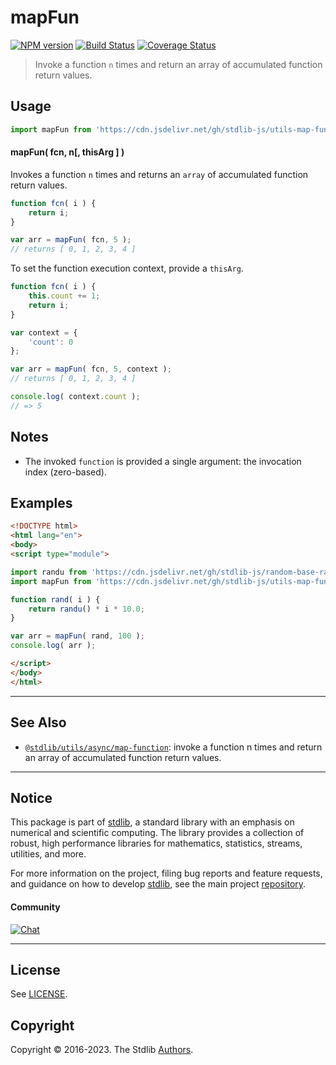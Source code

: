 <!--

@license Apache-2.0

Copyright (c) 2018 The Stdlib Authors.

Licensed under the Apache License, Version 2.0 (the "License");
you may not use this file except in compliance with the License.
You may obtain a copy of the License at

   http://www.apache.org/licenses/LICENSE-2.0

Unless required by applicable law or agreed to in writing, software
distributed under the License is distributed on an "AS IS" BASIS,
WITHOUT WARRANTIES OR CONDITIONS OF ANY KIND, either express or implied.
See the License for the specific language governing permissions and
limitations under the License.

-->

# mapFun

[![NPM version][npm-image]][npm-url] [![Build Status][test-image]][test-url] [![Coverage Status][coverage-image]][coverage-url] <!-- [![dependencies][dependencies-image]][dependencies-url] -->

> Invoke a function `n` times and return an array of accumulated function return values.

<!-- Section to include introductory text. Make sure to keep an empty line after the intro `section` element and another before the `/section` close. -->

<section class="intro">

</section>

<!-- /.intro -->

<!-- Package usage documentation. -->



<section class="usage">

## Usage

```javascript
import mapFun from 'https://cdn.jsdelivr.net/gh/stdlib-js/utils-map-function@esm/index.mjs';
```

#### mapFun( fcn, n\[, thisArg ] )

Invokes a function `n` times and returns an `array` of accumulated function return values.

```javascript
function fcn( i ) {
    return i;
}

var arr = mapFun( fcn, 5 );
// returns [ 0, 1, 2, 3, 4 ]
```

To set the function execution context, provide a `thisArg`.

```javascript
function fcn( i ) {
    this.count += 1;
    return i;
}

var context = {
    'count': 0
};

var arr = mapFun( fcn, 5, context );
// returns [ 0, 1, 2, 3, 4 ]

console.log( context.count );
// => 5
```

</section>

<!-- /.usage -->

<!-- Package usage notes. Make sure to keep an empty line after the `section` element and another before the `/section` close. -->

<section class="notes">

## Notes

-   The invoked `function` is provided a single argument: the invocation index (zero-based).

</section>

<!-- /.notes -->

<!-- Package usage examples. -->

<section class="examples">

## Examples

<!-- eslint no-undef: "error" -->

```html
<!DOCTYPE html>
<html lang="en">
<body>
<script type="module">

import randu from 'https://cdn.jsdelivr.net/gh/stdlib-js/random-base-randu@esm/index.mjs';
import mapFun from 'https://cdn.jsdelivr.net/gh/stdlib-js/utils-map-function@esm/index.mjs';

function rand( i ) {
    return randu() * i * 10.0;
}

var arr = mapFun( rand, 100 );
console.log( arr );

</script>
</body>
</html>
```

</section>

<!-- /.examples -->

<!-- Section to include cited references. If references are included, add a horizontal rule *before* the section. Make sure to keep an empty line after the `section` element and another before the `/section` close. -->

<section class="references">

</section>

<!-- /.references -->

<!-- Section for related `stdlib` packages. Do not manually edit this section, as it is automatically populated. -->

<section class="related">

* * *

## See Also

-   <span class="package-name">[`@stdlib/utils/async/map-function`][@stdlib/utils/async/map-function]</span><span class="delimiter">: </span><span class="description">invoke a function n times and return an array of accumulated function return values.</span>

</section>

<!-- /.related -->

<!-- Section for all links. Make sure to keep an empty line after the `section` element and another before the `/section` close. -->


<section class="main-repo" >

* * *

## Notice

This package is part of [stdlib][stdlib], a standard library with an emphasis on numerical and scientific computing. The library provides a collection of robust, high performance libraries for mathematics, statistics, streams, utilities, and more.

For more information on the project, filing bug reports and feature requests, and guidance on how to develop [stdlib][stdlib], see the main project [repository][stdlib].

#### Community

[![Chat][chat-image]][chat-url]

---

## License

See [LICENSE][stdlib-license].


## Copyright

Copyright &copy; 2016-2023. The Stdlib [Authors][stdlib-authors].

</section>

<!-- /.stdlib -->

<!-- Section for all links. Make sure to keep an empty line after the `section` element and another before the `/section` close. -->

<section class="links">

[npm-image]: http://img.shields.io/npm/v/@stdlib/utils-map-function.svg
[npm-url]: https://npmjs.org/package/@stdlib/utils-map-function

[test-image]: https://github.com/stdlib-js/utils-map-function/actions/workflows/test.yml/badge.svg?branch=main
[test-url]: https://github.com/stdlib-js/utils-map-function/actions/workflows/test.yml?query=branch:main

[coverage-image]: https://img.shields.io/codecov/c/github/stdlib-js/utils-map-function/main.svg
[coverage-url]: https://codecov.io/github/stdlib-js/utils-map-function?branch=main

<!--

[dependencies-image]: https://img.shields.io/david/stdlib-js/utils-map-function.svg
[dependencies-url]: https://david-dm.org/stdlib-js/utils-map-function/main

-->

[chat-image]: https://img.shields.io/gitter/room/stdlib-js/stdlib.svg
[chat-url]: https://gitter.im/stdlib-js/stdlib/

[stdlib]: https://github.com/stdlib-js/stdlib

[stdlib-authors]: https://github.com/stdlib-js/stdlib/graphs/contributors

[umd]: https://github.com/umdjs/umd
[es-module]: https://developer.mozilla.org/en-US/docs/Web/JavaScript/Guide/Modules

[deno-url]: https://github.com/stdlib-js/utils-map-function/tree/deno
[umd-url]: https://github.com/stdlib-js/utils-map-function/tree/umd
[esm-url]: https://github.com/stdlib-js/utils-map-function/tree/esm
[branches-url]: https://github.com/stdlib-js/utils-map-function/blob/main/branches.md

[stdlib-license]: https://raw.githubusercontent.com/stdlib-js/utils-map-function/main/LICENSE

<!-- <related-links> -->

[@stdlib/utils/async/map-function]: https://github.com/stdlib-js/utils-async-map-function/tree/esm

<!-- </related-links> -->

</section>

<!-- /.links -->
